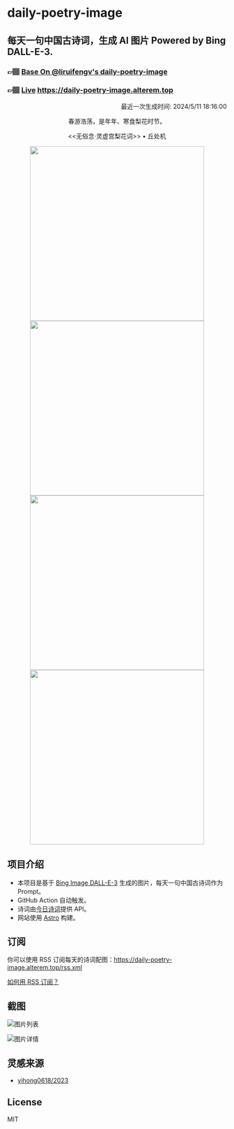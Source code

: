 
# daily-poetry-image

## 每天一句中国古诗词，生成 AI 图片 Powered by Bing DALL-E-3.

### 👉🏽 [Base On @liruifengv's daily-poetry-image](https://github.com/liruifengv/daily-poetry-image)

### 👉🏽 [Live](https://daily-poetry-image.alterem.top/) https://daily-poetry-image.alterem.top

<p align="right">
  最近一次生成时间: 2024/5/11 18:16:00
</p>
<p align="center">
春游浩荡，是年年、寒食梨花时节。
</p>
<p align="center">
<<无俗念·灵虚宫梨花词>> • 丘处机
</p>
<p align="center">
<img src="https://tse4.mm.bing.net/th/id/OIG4.uc7djdsy4VKqqWXRC5lM" height="400" width="400" />
<img src="https://tse1.mm.bing.net/th/id/OIG4.sSNqdFkjAehYzKlxXakM" height="400" width="400" />
<img src="https://tse4.mm.bing.net/th/id/OIG4.RUWf0CQaAltLftYkceJ4" height="400" width="400" />
<img src="https://tse4.mm.bing.net/th/id/OIG4.Ay5DALCZvtYLZq6jB78T" height="400" width="400" />
</p>

## 项目介绍

-   本项目是基于 [Bing Image DALL-E-3](https://www.bing.com/images/create) 生成的图片，每天一句中国古诗词作为 Prompt。
-   GitHub Action 自动触发。
-   诗词由[今日诗词](https://www.jinrishici.com/)提供 API。
-   网站使用 [Astro](https://astro.build) 构建。

## 订阅

你可以使用 RSS 订阅每天的诗词配图：https://daily-poetry-image.alterem.top/rss.xml

[如何用 RSS 订阅？](https://zhuanlan.zhihu.com/p/55026716)

## 截图

![图片列表](./screenshots/Snipaste_2023-12-28_21-00-26.png)

![图片详情](./screenshots/Snipaste_2023-12-28_21-00-53.png)

## 灵感来源

-   [yihong0618/2023](https://github.com/yihong0618/2023)

## License

MIT
